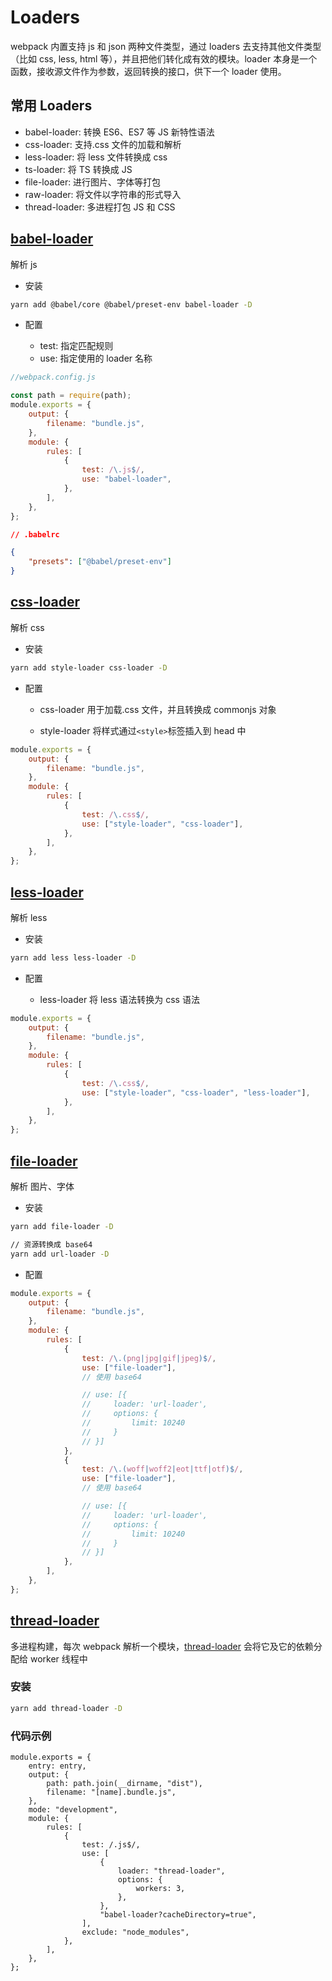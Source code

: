 # Loaders

webpack 内置支持 js 和 json 两种文件类型，通过 loaders 去支持其他文件类型（比如 css, less, html 等），并且把他们转化成有效的模块。loader 本身是一个函数，接收源文件作为参数，返回转换的接口，供下一个 loader 使用。

## 常用 Loaders

-   babel-loader: 转换 ES6、ES7 等 JS 新特性语法
-   css-loader: 支持.css 文件的加载和解析
-   less-loader: 将 less 文件转换成 css
-   ts-loader: 将 TS 转换成 JS
-   file-loader: 进行图片、字体等打包
-   raw-loader: 将文件以字符串的形式导入
-   thread-loader: 多进程打包 JS 和 CSS

## [babel-loader](https://github.com/babel/babel-loader)

解析 js

-   安装

```sh
yarn add @babel/core @babel/preset-env babel-loader -D
```

-   配置

    -   test: 指定匹配规则
    -   use: 指定使用的 loader 名称

```js
//webpack.config.js

const path = require(path);
module.exports = {
    output: {
        filename: "bundle.js",
    },
    module: {
        rules: [
            {
                test: /\.js$/,
                use: "babel-loader",
            },
        ],
    },
};
```

```json
// .babelrc

{
    "presets": ["@babel/preset-env"]
}
```

## [css-loader](https://github.com/webpack-contrib/css-loader)

解析 css

-   安装

```sh
yarn add style-loader css-loader -D
```

-   配置

    -   css-loader 用于加载.css 文件，并且转换成 commonjs 对象

    -   style-loader 将样式通过`<style>`标签插入到 head 中

```js
module.exports = {
    output: {
        filename: "bundle.js",
    },
    module: {
        rules: [
            {
                test: /\.css$/,
                use: ["style-loader", "css-loader"],
            },
        ],
    },
};
```

## [less-loader](https://github.com/webpack-contrib/less-loader)

解析 less

-   安装

```sh
yarn add less less-loader -D
```

-   配置

    -   less-loader 将 less 语法转换为 css 语法

```js
module.exports = {
    output: {
        filename: "bundle.js",
    },
    module: {
        rules: [
            {
                test: /\.css$/,
                use: ["style-loader", "css-loader", "less-loader"],
            },
        ],
    },
};
```

## [file-loader](https://github.com/webpack-contrib/file-loader)

解析 图片、字体

-   安装

```sh
yarn add file-loader -D

// 资源转换成 base64
yarn add url-loader -D
```

-   配置

```js
module.exports = {
    output: {
        filename: "bundle.js",
    },
    module: {
        rules: [
            {
                test: /\.(png|jpg|gif|jpeg)$/,
                use: ["file-loader"],
                // 使用 base64

                // use: [{
                //     loader: 'url-loader',
                //     options: {
                //         limit: 10240
                //     }
                // }]
            },
            {
                test: /\.(woff|woff2|eot|ttf|otf)$/,
                use: ["file-loader"],
                // 使用 base64

                // use: [{
                //     loader: 'url-loader',
                //     options: {
                //         limit: 10240
                //     }
                // }]
            },
        ],
    },
};
```

## [thread-loader](https://www.webpackjs.com/loaders/thread-loader/)

多进程构建，每次 webpack 解析一个模块，[thread-loader](https://www.webpackjs.com/loaders/thread-loader/) 会将它及它的依赖分配给 worker 线程中

### 安装

```sh
yarn add thread-loader -D
```

### 代码示例

```js{13-18}
module.exports = {
    entry: entry,
    output: {
        path: path.join(__dirname, "dist"),
        filename: "[name].bundle.js",
    },
    mode: "development",
    module: {
        rules: [
            {
                test: /.js$/,
                use: [
                    {
                        loader: "thread-loader",
                        options: {
                            workers: 3,
                        },
                    },
                    "babel-loader?cacheDirectory=true",
                ],
                exclude: "node_modules",
            },
        ],
    },
};
```
